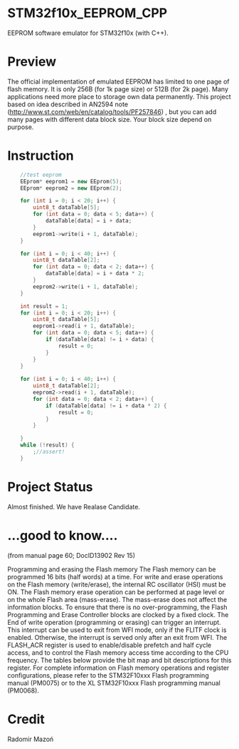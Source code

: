 # STM32f10x_EEPROM_CPP
EEPROM software emulator for STM32f10x (with C++).

# Preview

The official implementation of emulated EEPROM has limited to one page of flash memory. It is only 256B (for 1k page size) or 512B (for 2k page). Many applications need more place to storage own data permanently.
This project based on idea described in AN2594 note (http://www.st.com/web/en/catalog/tools/PF257846) , but you can add many pages with different data block size. Your block size depend on purpose.

# Instruction
```C++
	//test eeprom
	EEprom* eeprom1 = new EEprom(5);
	EEprom* eeprom2 = new EEprom(2);

	for (int i = 0; i < 20; i++) {
		uint8_t dataTable[5];
		for (int data = 0; data < 5; data++) {
			dataTable[data] = i + data;
		}
		eeprom1->write(i + 1, dataTable);
	}

	for (int i = 0; i < 40; i++) {
		uint8_t dataTable[2];
		for (int data = 0; data < 2; data++) {
			dataTable[data] = i + data * 2;
		}
		eeprom2->write(i + 1, dataTable);
	}

	int result = 1;
	for (int i = 0; i < 20; i++) {
		uint8_t dataTable[5];
		eeprom1->read(i + 1, dataTable);
		for (int data = 0; data < 5; data++) {
			if (dataTable[data] != i + data) {
				result = 0;
			}
		}
	}
	
	for (int i = 0; i < 40; i++) {
		uint8_t dataTable[2];
		eeprom2->read(i + 1, dataTable);
		for (int data = 0; data < 2; data++) {
			if (dataTable[data] != i + data * 2) {
				result = 0;
			}
		}

	}
	while (!result) {
		;//assert!
	}
```

# Project Status

Almost finished. We have Realase Candidate.

# ...good to know....
(from manual page 60; DocID13902 Rev 15)

Programming and erasing the Flash memory
The Flash memory can be programmed 16 bits (half words) at a time.
For write and erase operations on the Flash memory (write/erase), the internal RC oscillator
(HSI) must be ON.
The Flash memory erase operation can be performed at page level or on the whole Flash
area (mass-erase). The mass-erase does not affect the information blocks.
To ensure that there is no over-programming, the Flash Programming and Erase Controller
blocks are clocked by a fixed clock.
The End of write operation (programming or erasing) can trigger an interrupt. This interrupt
can be used to exit from WFI mode, only if the FLITF clock is enabled. Otherwise, the
interrupt is served only after an exit from WFI.
The FLASH_ACR register is used to enable/disable prefetch and half cycle access, and to
control the Flash memory access time according to the CPU frequency. The tables below
provide the bit map and bit descriptions for this register.
For complete information on Flash memory operations and register configurations, please
refer to the STM32F10xxx Flash programming manual (PM0075) or to the XL
STM32F10xxx Flash programming manual (PM0068).

# Credit

Radomir Mazoń
